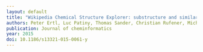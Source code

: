 ```yaml
---
layout: default
title: "Wikipedia Chemical Structure Explorer: substructure and similarity searching of molecules from Wikipedia"
authors: Peter Ertl, Luc Patiny, Thomas Sander, Christian Rufener, Michaël Zasso
publication: Journal of cheminformatics
year: 2015
doi: 10.1186/s13321-015-0061-y
---
```

